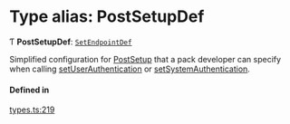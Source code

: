 # Type alias: PostSetupDef

Ƭ **PostSetupDef**: [`SetEndpointDef`](SetEndpointDef.md)

Simplified configuration for [PostSetup](PostSetup.md) that a pack developer can specify when calling
[setUserAuthentication](../classes/PackDefinitionBuilder.md#setuserauthentication) or [setSystemAuthentication](../classes/PackDefinitionBuilder.md#setsystemauthentication).

#### Defined in

[types.ts:219](https://github.com/coda/packs-sdk/blob/main/types.ts#L219)
